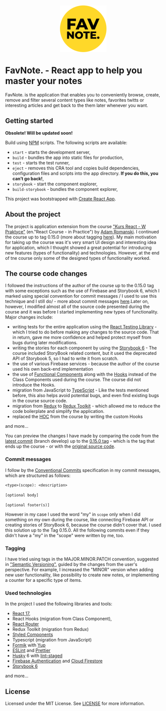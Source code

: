<p align="center"><img src="https://raw.githubusercontent.com/pawelrusak/react-note-app/851af0930676810310cac0c0e39832b03580d972/logo.svg" height="150" alt="FAV Note."><p>
  
# FavNote. - React app to help you master your notes

FavNote. is the application that enables you to conveniently browse, create, remove and filter several content types like notes, favorites twitts or interesting articles and get back to the them later whenever you want.

## Getting started

**Obsolete! Will be updated soon!**

Build using [NPM](https://www.npmjs.com/get-npm) scripts. The following scripts are available:

- `start` - starts the development server,
- `build` - bundles the app into static files for production,
- `test` - starts the test runner,
- `eject` - removes this CRA tool and copies build dependencies, configuration files
  and scripts into the app directory. **If you do this, you can’t go back!**,
- `storybook` - start the component explorer,
- `build-storybook` - bundles the component explorer,

This project was bootstrapped with [Create React App](https://create-react-app.dev/).

## About the project

The project is application extension from the course ["Kurs React - W Praktyce"](https://eduweb.pl/programowanie-i-www/reactjs/react-w-praktyce) (en."React Course - in Practice") by [Adam Romanski](https://helloroman.pl/). I continued the course up to tag 0.15.0 (more about tagging [here](https://github.com/)). My main motivation for taking up the course was it's very smart UI design and interesting idea for application, which I thought showed a great potential for introducing new features (types of functionality) and technologies. However, at the end of tne course only some of the designed types of functionality worked.

## The course code changes

I followed the instructions of the author of the course up to the 0.15.0 tag with some exceptions such as the use of Firebase and Storybook 6, which I marked using special convention for commit messages / I used to use this technique and I still do/ - more about commit messages [here](https://github.com/).Later on, however, I modified almost all of the source code presented during the course and it was before I started implementing new types of functionality. Major changes include:

- writing tests for the entire application using the [React Testing Library](https://testing-library.com/docs/react-testing-library/intro/) - which I tried to do before making any changes to the source code. That in return, gave me more confidence and helped protect myself from bugs during later modifications.
- writing the stories for each component by using the [Storybook 6](https://storybook.js.org/docs/riot/get-started/introduction) - The course included StoryBook related content, but it used the deprecated API of Storybook 5, so I had to write it from scratch.
- the use of various Firebase services - because the author of the course used his own back-end implementation
- the use of [Functional Components](https://reactjs.org/docs/components-and-props.html#function-and-class-components) along with the [Hooks](https://reactjs.org/docs/hooks-intro.html) instead of the Class Components used during the course. The course did not introduce the Hooks.
- migration from JavaScript to [TypeScript](https://www.typescriptlang.org/) - Like the tests mentioned before, this also helps avoid potential bugs, and even find existing bugs in the course source code.
- migration from [Redux](https://react-redux.js.org/introduction/getting-started) to [Redux Toolkit](https://redux-toolkit.js.org/introduction/getting-started) - which allowed me to reduce the code boilerplate and simplify the application.
- replaced the [HOC](https://reactjs.org/docs/higher-order-components.html) from the course by writing the custom Hooks

and more...

You can preview the changes I have made by comparing the code from the [latest commit](https://github.com/pawelrusak/react-note-app/tree/develop) (branch develop) up to the [0.15.0 tag](https://github.com/pawelrusak/react-note-app/tree/v0.15.0) - which is the tag that ends up the course - or with the [original source code](https://github.com/eduwebpl/kurs-react-w-praktyce).

### Commit messages

I follow by the [Conventional Commits](https://www.conventionalcommits.org/en/v1.0.0/) specification in my commit messages, which are structured as follows:

```
<type>(scope): <description>

[optional body]

[optional footer(s)]
```

However in my case I used the word "my" in `scope` only when I did something on my own during the course, like connecting Firebase API or creating stories of StoryBook 6, because the course didn't cover that. I used this solution up to the Tag 0.15.0. All the following commits even if they didn't have a "my" in the "scope" were written by me, too.

### Tagging

I have tried using tags in the MAJOR.MINOR.PATCH convention, suggested in ["Semantic Versioning"](https://semver.org/), guided by the changes from the user's perspective. For example, I increased the "MINOR" version when adding new user functionality, like possibility to create new notes, or implementing a counter for a specific type of items.

### Used technologies

In the project I used the following libraries and tools:

- [React 17](https://reactjs.org/blog/2020/10/20/react-v17.html),
- React Hooks (migration from Class Component),
- [React Router](https://reactrouter.com/)
- Redux Toolkit (migration from Redux)
- [Styled Components](https://styled-components.com/docs/basics#getting-started)
- Typescript (migration from JavaScript)
- [Formik](https://formik.org/) with [Yup](https://github.com/jquense/yup#yup)
- [ESLint](https://eslint.org/docs/user-guide/getting-started) and [Prettier](https://prettier.io/docs/en/index.html)
- [Husky](https://typicode.github.io/husky/#/) 6 with [lint-staged](https://github.com/okonet/lint-staged#-lint-staged----)
- [Firebase Authentication](https://firebase.google.com/docs/auth) and [Cloud Firestore](https://firebase.google.com/docs/firestore)
- [Storybook 6](https://storybook.js.org/)

and more...

## License

Licensed under the MIT License. See [LICENSE](./LICENSE) for more information.
